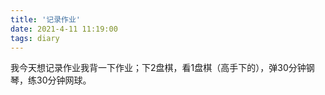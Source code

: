 ```yaml
---
title: '记录作业'
date: 2021-4-11 11:19:00
tags: diary
---
```

我今天想记录作业我背一下作业；下2盘棋，看1盘棋（高手下的），弹30分钟钢琴，练30分钟网球。
